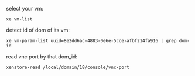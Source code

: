 select your vm:

  `xe vm-list`
  
detect id of dom of its vm:

  `xe vm-param-list uuid=8e2dd6ac-4883-0e6e-5cce-afbf214fa916 | grep dom-id`
  
read vnc port by that dom_id:

  `xenstore-read /local/domain/18/console/vnc-port`